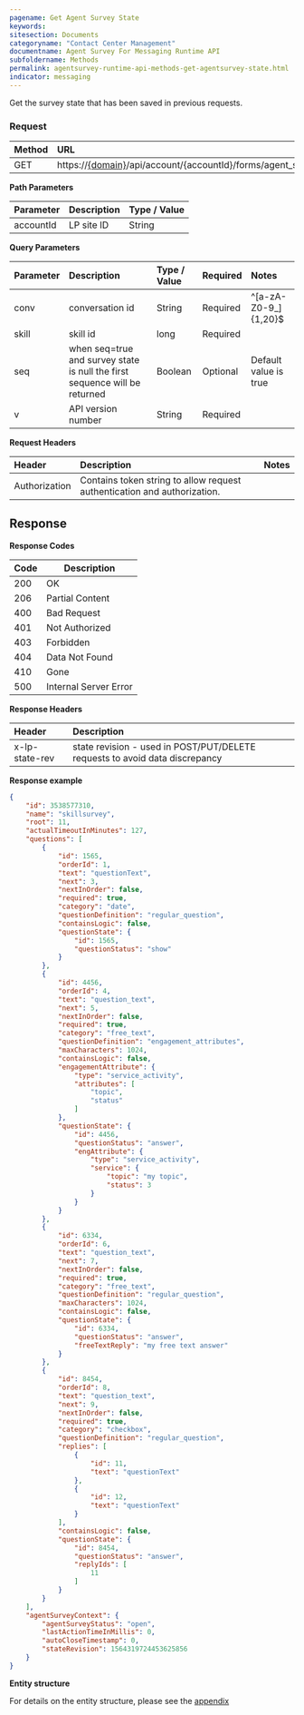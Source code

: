 ```yaml
---
pagename: Get Agent Survey State
keywords:
sitesection: Documents
categoryname: "Contact Center Management"
documentname: Agent Survey For Messaging Runtime API 
subfoldername: Methods
permalink: agentsurvey-runtime-api-methods-get-agentsurvey-state.html
indicator: messaging
---
```


Get the survey state that has been saved in previous requests.

### Request

| Method | URL |
| :-------- | :------ |
| GET  | https://[{domain}](/agent-domain-domain-api.html)/api/account/{accountId}/forms/agent_survey/state|

**Path Parameters**

 |Parameter  |Description |  Type / Value |
 |:----------- | :------------ | :--------------- |
 |accountId | LP site ID | String  |

 **Query Parameters**

| Parameter | Description | Type / Value | Required | Notes
|:----------- |  :------------ | :--------------- | :--- | :--- | 
| conv | conversation id | String | Required | ^[a-zA-Z0-9_]{1,20}$ |
| skill | skill id | long | Required |
| seq | when seq=true and survey state is null the first sequence will be returned | Boolean | Optional | Default value is true |
| v | API version number | String | Required |


**Request Headers**

|Header | Description| Notes |
|:------- | :-------------- | :--- |
|Authorization | Contains token string to allow request authentication and authorization.|

## Response

**Response Codes**

| Code | Description           |
|------|-----------------------|
| 200  | OK                    |
| 206  | Partial Content                    |
| 400  | Bad Request           |
| 401  | Not Authorized        |
| 403  | Forbidden             |
| 404  | Data Not Found        |
| 410  | Gone              |
| 500  | Internal Server Error |

**Response Headers**

|Header|  Description|
|:-------|   :-----  |
|x-lp-state-rev|  state revision - used in POST/PUT/DELETE requests to avoid data discrepancy |  

**Response example**

```json
{
    "id": 3538577310,
    "name": "skillsurvey",
    "root": 11,
    "actualTimeoutInMinutes": 127,
    "questions": [
        {
            "id": 1565,
            "orderId": 1,
            "text": "questionText",
            "next": 3,
            "nextInOrder": false,
            "required": true,
            "category": "date",
            "questionDefinition": "regular_question",
            "containsLogic": false,
            "questionState": {
                "id": 1565,
                "questionStatus": "show"
            }
        },
        {
            "id": 4456,
            "orderId": 4,
            "text": "question_text",
            "next": 5,
            "nextInOrder": false,
            "required": true,
            "category": "free_text",
            "questionDefinition": "engagement_attributes",
            "maxCharacters": 1024,
            "containsLogic": false,
            "engagementAttribute": {
                "type": "service_activity",
                "attributes": [
                    "topic",
                    "status"
                ]
            },
            "questionState": {
                "id": 4456,
                "questionStatus": "answer",
                "engAttribute": {
                    "type": "service_activity",
                    "service": {
                        "topic": "my topic",
                        "status": 3
                    }
                }
            }
        },
        {
            "id": 6334,
            "orderId": 6,
            "text": "question_text",
            "next": 7,
            "nextInOrder": false,
            "required": true,
            "category": "free_text",
            "questionDefinition": "regular_question",
            "maxCharacters": 1024,
            "containsLogic": false,
            "questionState": {
                "id": 6334,
                "questionStatus": "answer",
                "freeTextReply": "my free text answer"
            }
        },
        {
            "id": 8454,
            "orderId": 8,
            "text": "question_text",
            "next": 9,
            "nextInOrder": false,
            "required": true,
            "category": "checkbox",
            "questionDefinition": "regular_question",
            "replies": [
                {
                    "id": 11,
                    "text": "questionText"
                },
                {
                    "id": 12,
                    "text": "questionText"
                }
            ],
            "containsLogic": false,
            "questionState": {
                "id": 8454,
                "questionStatus": "answer",
                "replyIds": [
                    11
                ]
            }
        }
    ],
    "agentSurveyContext": {
        "agentSurveyStatus": "open",
        "lastActionTimeInMillis": 0,
        "autoCloseTimestamp": 0,
        "stateRevision": 1564319724453625856
    }
}
```

**Entity structure**

For details on the entity structure, please see the [appendix](/agentsurvey-runtime-api-appendix.html)